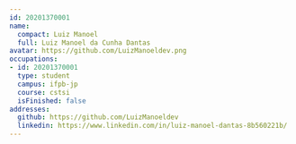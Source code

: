 ```yaml
---
id: 20201370001
name:
  compact: Luiz Manoel
  full: Luiz Manoel da Cunha Dantas
avatar: https://github.com/LuizManoeldev.png
occupations:
- id: 20201370001
  type: student
  campus: ifpb-jp
  course: cstsi
  isFinished: false
addresses:
  github: https://github.com/LuizManoeldev
  linkedin: https://www.linkedin.com/in/luiz-manoel-dantas-8b560221b/
---
```

